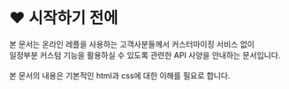 # ❤ 시작하기 전에

본 문서는 온라인 레플을 사용하는 고객사분들께서 커스터마이징 서비스 없이\
일정부분 커스텀 기능을 활용하실 수 있도록 관련한 API 사양을 안내하는 문서입니다.\
\
본 문서의 내용은 기본적인 html과 css에 대한 이해를 필요로 합니다.
